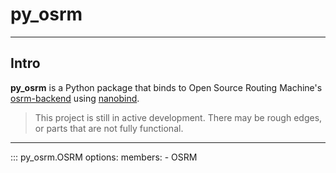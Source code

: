 # py_osrm
---
## Intro
**py_osrm** is a Python package that binds to Open Source Routing Machine's [osrm-backend](https://github.com/Project-OSRM/osrm-backend) using [nanobind](https://github.com/wjakob/nanobind).

> This project is still in active development. There may be rough edges, or parts that are not fully functional.

---
::: py_osrm.OSRM
    options:
      members:
        - OSRM
